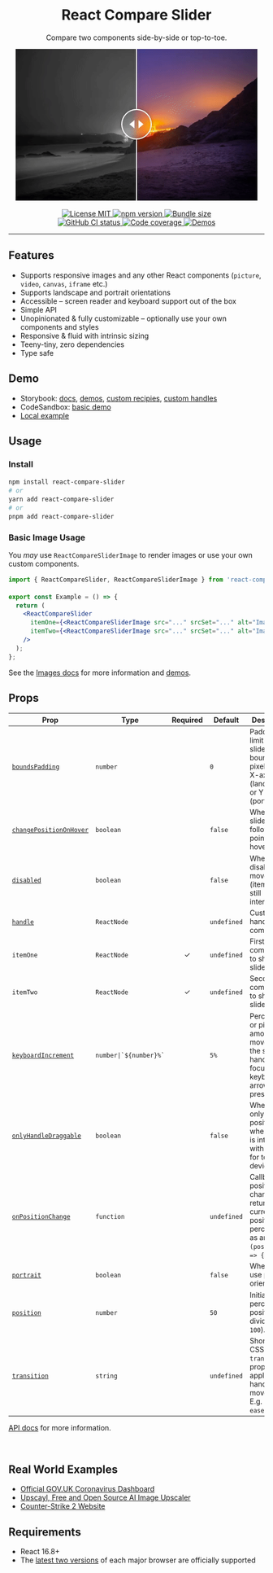 <div align="center">
  <h1>React Compare Slider</h1>
  <p>Compare two components side-by-side or top-to-toe.</p>

[![Example](https://raw.githubusercontent.com/nerdyman/stuff/main/libs/react-compare-slider/docs/hero.gif)](https://codesandbox.io/s/react-compare-slider-simple-example-9si6l?file=/src/App.jsx)

<a href="https://github.com/nerdyman/react-compare-slider/blob/main/LICENSE">
  <img alt="License MIT" src="https://img.shields.io/npm/l/react-compare-slider.svg" />
</a>
<a href="https://npmjs.com/package/react-compare-slider">
  <img  alt="npm version" src="https://img.shields.io/npm/v/react-compare-slider.svg" />
</a>
<a href="https://bundlephobia.com/result?p=react-compare-slider">
  <img alt="Bundle size" src="https://img.shields.io/bundlephobia/minzip/react-compare-slider.svg?color=brightgreen" />
</a>
<br/>
<a href="https://github.com/nerdyman/react-compare-slider/actions?query=workflow%3Abuild">
  <img alt="GitHub CI status" src="https://img.shields.io/github/actions/workflow/status/nerdyman/react-compare-slider/ci.yml" />
</a>
<a href="https://codecov.io/github/nerdyman/react-compare-slider">
  <img alt="Code coverage" src="https://img.shields.io/codecov/c/github/nerdyman/react-compare-slider?token=yhvFTuC7bh" />
 </a>
<a href="https://react-compare-slider.vercel.app">
  <img  alt="Demos" src="https://raw.githubusercontent.com/storybookjs/brand/8d28584c89959d7075c237e9345955c895048977/badge/badge-storybook.svg" />
</a>

</div>

---

## Features

- Supports responsive images and any other React components (`picture`, `video`, `canvas`, `iframe` etc.)
- Supports landscape and portrait orientations
- Accessible &ndash; screen reader and keyboard support out of the box
- Simple API
- Unopinionated & fully customizable &ndash; optionally use your own components and styles
- Responsive & fluid with intrinsic sizing
- Teeny-tiny, zero dependencies
- Type safe

## Demo

- Storybook: [docs](https://react-compare-slider.vercel.app/?path=/docs/docs-introduction--page), [demos](https://react-compare-slider.vercel.app/?path=/story/demos), [custom recipies](https://react-compare-slider.vercel.app/?path=/story/recipies), [custom handles](https://react-compare-slider.vercel.app/?path=/story/handles)
- CodeSandbox: [basic demo](https://codesandbox.io/p/sandbox/github/nerdyman/react-compare-slider/tree/main/docs/example?file=/src/App.tsx:1,1)
- [Local example](./docs/example)

## Usage

### Install

```sh
npm install react-compare-slider
# or
yarn add react-compare-slider
# or
pnpm add react-compare-slider
```

### Basic Image Usage

You _may_ use `ReactCompareSliderImage` to render images or use your own custom
components.

```jsx
import { ReactCompareSlider, ReactCompareSliderImage } from 'react-compare-slider';

export const Example = () => {
  return (
    <ReactCompareSlider
      itemOne={<ReactCompareSliderImage src="..." srcSet="..." alt="Image one" />}
      itemTwo={<ReactCompareSliderImage src="..." srcSet="..." alt="Image two" />}
    />
  );
};
```

See the [Images docs](https://react-compare-slider.vercel.app/?path=/docs/docs-images--page) for more information and [demos](https://react-compare-slider.vercel.app/?path=/story/demos--images).

## Props

| Prop | Type | Required | Default | Description |
| ---- | ---- | :------: | ------- | ----------- |
| [`boundsPadding`](https://react-compare-slider.vercel.app/?path=/story/docs-bounds-padding--page)                   | `number`    |              | `0`           | Padding to limit the slideable bounds in pixels on the X-axis (landscape) or Y-axis (portrait).       |
| [`changePositionOnHover`](https://react-compare-slider.vercel.app/?path=/story/docs-change-position-on-hover--page) | `boolean`   |              | `false`       | Whether the slider should follow the pointer on hover.                                                |
| [`disabled`](https://react-compare-slider.vercel.app/?path=/story/docs-disabled--page)                   | `boolean`    |              | `false`           |  Whether to disable slider movement (items are still interactable).       |
| [`handle`](https://react-compare-slider.vercel.app/?path=/story/docs-handles--page)                                 | `ReactNode` |              | `undefined`   | Custom handle component.                                                                              |
| `itemOne`                                                                                                           | `ReactNode` |      ✓       | `undefined`   | First component to show in slider.                                                                    |
| `itemTwo`                                                                                                           | `ReactNode` |      ✓       | `undefined`   | Second component to show in slider.                                                                   |
| [`keyboardIncrement`](https://react-compare-slider.vercel.app/?path=/story/docs-keyboard-increment--page)                                                                                                 | `` number\|`${number}%` `` |               | `5%`                                                                                                  | Percentage or pixel amount to move when the slider handle is focused and keyboard arrow is pressed. |
| [`onlyHandleDraggable`](https://react-compare-slider.vercel.app/?path=/story/docs-only-handle-draggable--page)      | `boolean`   |              | `false`       | Whether to only change position when handle is interacted with (useful for touch devices).            |
| [`onPositionChange`](https://react-compare-slider.vercel.app/?path=/story/demos--on-position-change)                | `function`  |              | `undefined`   | Callback on position change, returns current position percentage as argument `(position) => { ... }`. |
| [`portrait`](https://react-compare-slider.vercel.app/?path=/story/demos--portrait)                                  | `boolean`   |              | `false`       | Whether to use portrait orientation.                                                                  |
| [`position`](https://react-compare-slider.vercel.app/?path=/story/demos--position)                                  | `number`    |              | `50`          | Initial percentage position of divide (`0-100`).                                                      |
| [`transition`](https://react-compare-slider.vercel.app/?path=/story/demos--transition)                                  | `string`    |              | `undefined`          | Shorthand CSS `transition` property to apply to handle movement. E.g. `.5s ease-in-out`                                                      |

[API docs](https://react-compare-slider.vercel.app/?path=/docs/docs-api--page) for more information.

<br />

## Real World Examples

- [Official GOV.UK Coronavirus Dashboard](https://coronavirus.data.gov.uk/details/interactive-map/vaccinations#vaccinations-map-container)
- [Upscayl, Free and Open Source AI Image Upscaler](https://github.com/upscayl/upscayl#free-and-open-source-ai-image-upscaler)
- [Counter-Strike 2 Website](https://www.counter-strike.net/cs2)

## Requirements

- React 16.8+
- The [latest two versions](./lib/package.json#L55) of each major browser are officially supported
